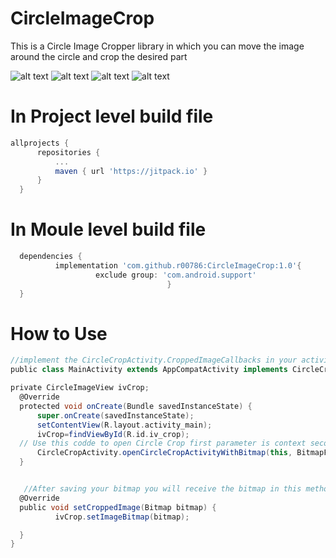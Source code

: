 # CircleImageCrop

This is a Circle Image Cropper library in which you can move the image around the circle and crop the desired part


![alt text](https://raw.githubusercontent.com/r00786/CircleImageCrop/master/1.png)
![alt text](https://raw.githubusercontent.com/r00786/CircleImageCrop/master/2.png)
![alt text](https://raw.githubusercontent.com/r00786/CircleImageCrop/master/3.png)
![alt text](https://raw.githubusercontent.com/r00786/CircleImageCrop/master/4.png)

  # In Project level build file
  
  
  
  
  ```groovy
allprojects {
		repositories {
			...
			maven { url 'https://jitpack.io' }
		}
	}
  ```

# In Moule level build file
  
  
  
  
  ```groovy
	dependencies {
	        implementation 'com.github.r00786:CircleImageCrop:1.0'{
                     exclude group: 'com.android.support'
                                     }
	}
  ```
  
  # How to Use
  ```groovy
  //implement the CircleCropActivity.CroppedImageCallbacks in your activity
  public class MainActivity extends AppCompatActivity implements CircleCropActivity.CroppedImageCallbacks{

private CircleImageView ivCrop;
    @Override
    protected void onCreate(Bundle savedInstanceState) {
        super.onCreate(savedInstanceState);
        setContentView(R.layout.activity_main);
        ivCrop=findViewById(R.id.iv_crop);
	// Use this codde to open Circle Crop first parameter is context second is bitmap to be cropped and third is whether you want           //grid lines or not
        CircleCropActivity.openCircleCropActivityWithBitmap(this, BitmapFactory.decodeResource(getResources(),R.drawable.photo),true);
    }


     //After saving your bitmap you will receive the bitmap in this method
    @Override
    public void setCroppedImage(Bitmap bitmap) {
            ivCrop.setImageBitmap(bitmap);

    }
}

```
